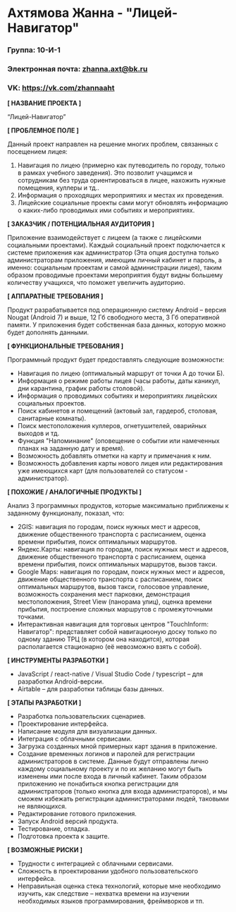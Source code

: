 # Ахтямова Жанна - "Лицей-Навигатор"

### Группа: 10-И-1
### Электронная почта: zhanna.axt@bk.ru
### VK: https://vk.com/zhannaaht


**[ НАЗВАНИЕ ПРОЕКТА ]**

“Лицей-Навигатор”

**[ ПРОБЛЕМНОЕ ПОЛЕ ]**

Данный проект направлен на решение многих проблем, связанных с посещением лицея:
1) Навигация по лицею (примерно как путеводитель по городу, только в рамках учебного заведения). Это позволит учащимся и сотрудникам без труда ориентироваться в лицее, нахожить нужные помещения, куллеры и тд..
2) Информация о проходящих мероприятиях и местах их проведения.
3) Лицейские социальные проекты сами могут обновлять информацию о каких-либо проводимых ими событиях и мероприятиях.

**[ ЗАКАЗЧИК / ПОТЕНЦИАЛЬНАЯ АУДИТОРИЯ ]**

Приложение взаимодействует с лицеем (а также с лицейскими социальными проектами). Каждый социальный проект подключается к системе приложения как администратор (Эта опция доступна только администраторам приложения, имеющим личный кабинет и пароль, а именно: социальным проектам и самой администрации лицея), таким образом проводимые проектами мероприятия будут видны большему количеству учащихся, что поможет увеличить аудиторию.

**[ АППАРАТНЫЕ ТРЕБОВАНИЯ ]** 

Продукт разрабатывается под операционную систему Android – версия Nougat (Android 7) и выше, 12 Гб свободного места, 3 Гб оперативной памяти. У приложения будет собственная база данных, которую можно будет дополнять данными.

**[ ФУНКЦИОНАЛЬНЫЕ ТРЕБОВАНИЯ ]**

Программный продукт будет предоставлять следующие возможности:
* Навигация по лицею (оптимальный маршрут от точки А до точки Б).
* Информация о режиме работы лицея (часы работы, даты каникул, дни карантина, график работы столовой).
* Информация о проводимых событиях и мероприятиях лицейских социальных проектов.
* Поиск кабинетов и помещений (актовый зал, гардероб, столовая, санитарные комнаты).
* Поиск местоположения куллеров, огнетушителей, оварийных выходов и тд.
* Функция "Напоминание" (оповещение о событии или намеченных планах на заданную дату и время).
* Возможность добавлять отметки на карту и примечания к ним.
* Возможность добавления карты нового лицея или редактирования уже имеющихся карт (для пользователей со статусом - администратор).

**[ ПОХОЖИЕ / АНАЛОГИЧНЫЕ ПРОДУКТЫ ]**

Анализ 3 программных продуктов, которые максимально приближены к заданному функционалу, показал, что:

* 2GIS: навигация по городам, поиск нужных мест и адресов, движение общественного транспорта с расписанием, оценка времени прибытия, поиск оптимальных маршрутов. 
* Яндекс.Карты: навигация по городам, поиск нужных мест и адресов, движение общественного транспорта с расписанием, оценка времени прибытия, поиск оптимальных маршрутов, вызов такси.
* Google Maps: навигация по городам, поиск нужных мест и адресов, движение общественного транспорта с расписанием, поиск оптимальных маршрутов, вызов такси, голосовое управление, возможность сохранения мест парковки, демонстрация местоположения, Street View (панорама улиц), оценка времени прибытия, построение сложных маршрутов с промежуточными точками.
*	Интерактивная навигация для торговых центров "TouchInform: Навигатор": представляет собой навигациооную доску только по одному зданию ТРЦ (в котором она находится), которая располагается стационарно (её невозможно взять с собой).

**[ ИНСТРУМЕНТЫ РАЗРАБОТКИ ]**

*	JavaScript / react-native / Visual Studio Code / typescript – для разработки Android-версии.
*	Airtable – для разработки таблицы базы данных.

**[ ЭТАПЫ РАЗРАБОТКИ ]**

*	Разработка пользовательских сценариев.
*	Проектирование интерфейса.
*	Написание модуля для визуализации данных.
*	Интеграция с облачными сервисами.
* Загрузка созданных мной примерных карт здания в приложение.
* Создание временных логинов и паролей для регистрации администраторов в системе. Данные будут отправлены лично каждому социальному проекту и по их желанию могут быть изменены ими после входа в личный кабинет. Таким образом приложению не понабиться кнопка регистрации для администраторов (только кнопка для входа администраторов), и мы сможем избежать регистрации администраторами людей, таковыми не являющихся.
* Редактирование готового приложения.
*	Запуск Android версий продукта.
*	Тестирование, отладка.
*	Подготовка проекта к защите.

**[ ВОЗМОЖНЫЕ РИСКИ ]**

*	Трудности с интеграцией с облачными сервисами.
*	Сложность в проектировании удобного пользовательского интерфейса. 
*	Неправильная оценка стека технологий, которые мне необходимо изучить, как следствие – нехватка времени на изучении необходимых языков программирования, фреймворков и тп.
